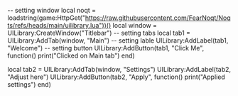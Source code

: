 -- setting window
local noqt = loadstring(game:HttpGet("https://raw.githubusercontent.com/FearNoqt/Noqts/refs/heads/main/uilibrary.lua"))()
local window = UILibrary:CreateWindow("Titlebar")
-- setting tabs
local tab1 = UILibrary:AddTab(window, "Main")
-- setting lable
UILibrary:AddLabel(tab1, "Welcome")
-- setting button
UILibrary:AddButton(tab1, "Click Me", function()
    print("Clicked on Main tab")
end)

local tab2 = UILibrary:AddTab(window, "Settings")
UILibrary:AddLabel(tab2, "Adjust here")
UILibrary:AddButton(tab2, "Apply", function()
    print("Applied settings")
end)
